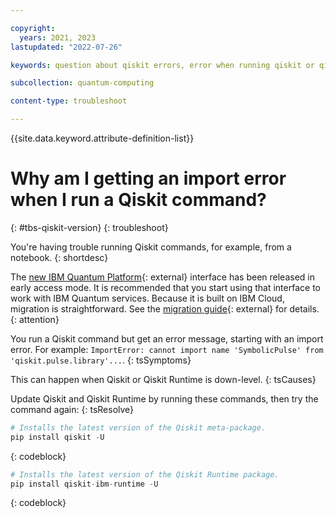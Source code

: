 ```yaml
---

copyright:
  years: 2021, 2023
lastupdated: "2022-07-26"

keywords: question about qiskit errors, error when running qiskit or qiskit runtime commands

subcollection: quantum-computing

content-type: troubleshoot

---
```


{{site.data.keyword.attribute-definition-list}}

# Why am I getting an import error when I run a Qiskit command?
{: #tbs-qiskit-version}
{: troubleshoot}

You're having trouble running Qiskit commands, for example, from a notebook.
{: shortdesc}

The [new IBM Quantum Platform](https://quantum.cloud.ibm.com/){: external} interface has been released in early access mode.  It is recommended that you start using that interface to work with IBM Quantum services. Because it is built on IBM Cloud, migration is straightforward.  See the [migration guide](https://quantum.cloud.ibm.com/docs/migration-guides/classic-iqp-to-cloud-iqp){: external} for details.
{: attention}

You run a Qiskit command but get an error message, starting with an import error. For example: `ImportError: cannot import name 'SymbolicPulse' from 'qiskit.pulse.library'...`.
{: tsSymptoms}

This can happen when Qiskit or Qiskit Runtime is down-level.
{: tsCauses}

Update Qiskit and Qiskit Runtime by running these commands, then try the command again:
{: tsResolve}

```Python
# Installs the latest version of the Qiskit meta-package.
pip install qiskit -U
```
{: codeblock}

```Python
# Installs the latest version of the Qiskit Runtime package.
pip install qiskit-ibm-runtime -U
```
{: codeblock}
